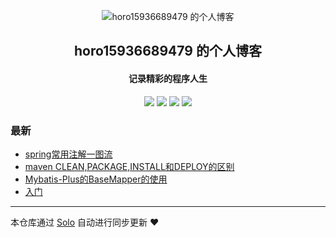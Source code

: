 <p align="center"><img alt="horo15936689479 的个人博客" src="https://static.b3log.org/images/brand/solo-32.png"></p><h2 align="center">
horo15936689479 的个人博客
</h2>

<h4 align="center">记录精彩的程序人生</h4>
<p align="center"><a title="horo15936689479 的个人博客" target="_blank" href="https://github.com/horo15936689479/solo-blog"><img src="https://img.shields.io/github/last-commit/horo15936689479/solo-blog.svg?style=flat-square&color=FF9900"></a>
<a title="GitHub repo size in bytes" target="_blank" href="https://github.com/horo15936689479/solo-blog"><img src="https://img.shields.io/github/repo-size/horo15936689479/solo-blog.svg?style=flat-square"></a>
<a title="Solo Version" target="_blank" href="https://github.com/b3log/solo/releases"><img src="https://img.shields.io/badge/solo-3.6.5-f1e05a.svg?style=flat-square&color=blueviolet"></a>
<a title="Hits" target="_blank" href="https://github.com/b3log/hits"><img src="https://hits.b3log.org/horo15936689479/solo-blog.svg"></a></p>

### 最新

* [spring常用注解一图流](http://www.horo.tech/articles/2019/10/11/1570761909077.html)
* [maven CLEAN,PACKAGE,INSTALL和DEPLOY的区别](http://www.horo.tech/articles/2019/10/10/1570680667397.html)
* [Mybatis-Plus的BaseMapper的使用](http://www.horo.tech/articles/2019/10/09/1570604231491.html)
* [入门](http://www.horo.tech/articles/2019/10/09/1570590249496.html)



---

本仓库通过 [Solo](https://github.com/b3log/solo) 自动进行同步更新 ❤️ 